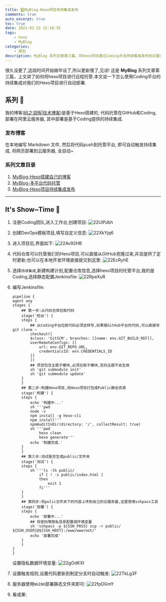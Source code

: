 ```yaml
---
title: 3️⃣MyBlog-Hexo项目持续集成发布
comments: true
auto_excerpt: true
toc: true
date: 2021-01-22 15:18:35
tags:
    - hexo
    - MyBlog
categories:
    - 原创
description: MyBlog 系列文章第三篇，将hexo项目通过Coding平台持续集成发布到云服务器.
---
```


很久没更了,这段时间开始做毕设了,所以更新慢了,见谅! 这是 **MyBlog** 系列文章第三篇，上文讲了如何将hexo项目进行远程托管.本文说一下怎么使用Coding平台的持续集成对我们的Hexo项目进行自动部署.

<!-- more -->

## 系列 📒

我的博客([码之泪殇|技术博客](https://blog.gongsir.club))是基于Hexo搭建的, 代码托管在GitHub和Coding, 部署在阿里云服务器, 其中部署是基于Coding提供的持续集成.

### 发布博客

在本地编写 Markdown 文件, 然后将代码push到托管平台, 即可自动触发持续集成, 将网页部署到云服务器, 全自动~

### 系列文章目录

1. [MyBlog-Hexo搭建自己的博客](/2020/12/14/MyBlog-Hexo/)
2. [MyBlog-多平台代码托管](/2020/12/20/myblog-code.html)
3. [MyBlog-Hexo项目持续集成发布](/2021/01/22/myblog-deploy.html)
<hr>

## It's Show~Time 🌟

1. 注册Coding团队,进入工作台,创建项目:
![22UIPJbh](https://cdn.gongsir.club/blog/image/2021/01/22UIPJbh.png)

2. 创建DevOps模板项目,填写自定义信息:
![22XkYjq6](https://cdn.gongsir.club/blog/image/2021/01/22XkYjq6.png)

3. 进入项目后,界面如下:
![22Av92HB](https://cdn.gongsir.club/blog/image/2021/01/22Av92HB.png)

4. 代码仓库可以托管我们的Hexo项目,可以直接从GitHub克隆过来,并且提供了定时更新;也可以在本地开发环境直接提交到这里:
![22EcRyhE](https://cdn.gongsir.club/blog/image/2021/01/22EcRyhE.png)

5. 选择`持续集成`,新建构建计划,配置仓库信息,选择hexo项目的托管平台,我的是Coding,选择静态配置Jenkinsfile:
![22RpeXuR](https://cdn.gongsir.club/blog/image/2021/01/22RpeXuR.png)

6. 编写Jenkinsfile:
    ```shell
    pipeline {
    agent any
    stages {
        ## 第一步:从代码仓库拉取代码
        stage('检出') {
        steps {
            ## 从Coding平台拉取代码必须这样写,如果是GitHub平台的代码,可以直接写git clone ~
            checkout([
            $class: 'GitSCM', branches: [[name: env.GIT_BUILD_REF]],
            userRemoteConfigs: [[
                url: env.GIT_REPO_URL,
                credentialsId: env.CREDENTIALS_ID
            ]]
            ])
            ## 项目包含主题子模块,必须拉取子模块,否则主题不会生效
            sh 'git submodule init'
            sh 'git submodule update'
        }
        }
        ## 第二步:构建Hexo项目,将Hexo项目打包成Public静态资源
        stage('构建') {
        steps {
            echo '构建中...'
            sh '''pwd
            node -v
            npm install -g hexo-cli
            npm install'''
            npmAuditInDir(directory: '/', collectResult: true)
            sh '''pwd
                hexo clean
                hexo generate'''
            echo '构建完成.'
        }
        }
        ## 第三步:测试是否生成public/文件夹
        stage('测试') {
        steps {
            sh '''ls -lh public/
                if [ ! -s public/index.html ]
                then
                    exit 1
                fi'''
        }
        }
        ## 第四步:将pulic文件夹下的内容上传到自己的云服务器,这里使用sshpass工具
        stage('部署') {
        steps {
            echo '部署中...'
            ## 将密码等隐私信息配置成环境变量
            sh 'sshpass -p ${SSH_PASS} scp -r public/ ${SSH_USER}@${SSH_HOST}:/www/wwwroot/'
            echo '部署完成'
        }
        }
    }
    }
    ```
    设置隐私数据环境变量:
    ![22gOdKXI](https://cdn.gongsir.club/blog/image/2021/01/22gOdKXI.png)

7. 设置触发规则,设置代码更新到制定分支时自动触发:
![22TkLg3F](https://cdn.gongsir.club/blog/image/2021/01/22TkLg3F.png)

8. 服务器使用`NGINX`部署静态文件夹即可:
![22fpDGmY](https://cdn.gongsir.club/blog/image/2021/01/22fpDGmY.png)

9. 看成果:
